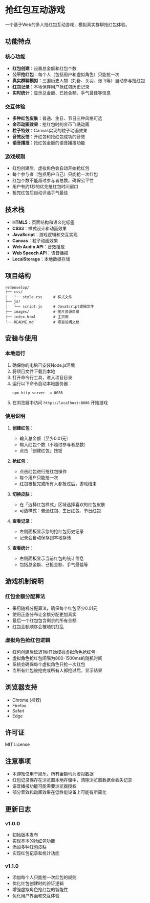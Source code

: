 # 抢红包互动游戏

一个基于Web的多人抢红包互动游戏，模拟真实群聊抢红包体验。

## 功能特点

### 核心功能
- **红包创建**：设置总金额和红包个数
- **公平抢红包**：每个人（包括用户和虚拟角色）只能抢一次
- **真实群聊模拟**：三国历史人物（刘备、关羽、张飞等）自动参与抢红包
- **红包记录**：本地保存用户抢红包历史记录
- **实时统计**：显示总金额、已抢金额、手气最佳等信息

### 交互体验
- **多种红包皮肤**：普通、生日、节日三种风格可选
- **金币动画效果**：抢红包时的金币飞溅动画
- **粒子特效**：Canvas实现的粒子动画效果
- **音效反馈**：开红包和抢红包成功的音效
- **语音播报**：抢红包金额的语音播报功能

### 游戏规则
- 红包创建后，虚拟角色会自动开始抢红包
- 每个参与者（包括用户自己）只能抢一次红包
- 红包个数不能超过参与者总数，确保公平性
- 用户有约1秒的优先抢红包时间窗口
- 抢完红包后自动评选手气最佳

## 技术栈

- **HTML5**：页面结构和语义化标签
- **CSS3**：样式设计和动画效果
- **JavaScript**：游戏逻辑和交互实现
- **Canvas**：粒子动画效果
- **Web Audio API**：音效播放
- **Web Speech API**：语音播报
- **LocalStorage**：本地数据存储

## 项目结构

```
redenvelop/
├── css/
│   └── style.css     # 样式文件
├── js/
│   └── script.js     # JavaScript逻辑文件
├── images/           # 图片资源目录
├── index.html        # 主页面
└── README.md         # 项目说明文档
```

## 安装与使用

### 本地运行
1. 确保你的电脑已安装Node.js环境
2. 将项目文件下载到本地
3. 打开命令行工具，进入项目目录
4. 运行以下命令启动本地服务器：
   ```
   npx http-server -p 8080
   ```
5. 在浏览器中访问 `http://localhost:8080` 开始游戏

### 使用说明
1. **创建红包**：
   - 输入总金额（至少0.01元）
   - 输入红包个数（不超过参与者总数）
   - 点击「创建红包」按钮

2. **抢红包**：
   - 点击红包进行抢红包操作
   - 每个用户只能抢一次
   - 红包被抢完或所有人都抢过后，游戏结束

3. **切换皮肤**：
   - 在「选择红包样式」区域选择喜欢的红包皮肤
   - 可选样式：普通红包、生日红包、节日红包

4. **查看记录**：
   - 左侧面板显示您的抢红包历史记录
   - 记录会自动保存到本地存储

5. **查看统计**：
   - 右侧面板显示当前红包的统计信息
   - 包括总金额、已抢金额、手气最佳等

## 游戏机制说明

### 红包金额分配算法
- 采用随机分配算法，确保每个红包至少0.01元
- 使用正态分布让金额分配更加真实
- 最后一个红包包含剩余的所有金额
- 红包金额顺序会被随机打乱

### 虚拟角色抢红包逻辑
- 红包创建后延迟1秒开始模拟虚拟角色抢红包
- 虚拟角色抢红包间隔为800-1500ms的随机时间
- 系统会确保每个虚拟角色只抢一次红包
- 当所有红包被抢完或所有人都抢过后，显示结果

## 浏览器支持

- Chrome (推荐)
- Firefox
- Safari
- Edge

## 许可证

MIT License

## 注意事项

- 本游戏仅用于娱乐，所有金额均为虚拟数据
- 红包记录保存在浏览器本地存储中，清除浏览器数据会丢失记录
- 语音播报功能可能需要浏览器授权
- 部分音效和动画效果在低性能设备上可能有所简化

## 更新日志

### v1.0.0
- 初始版本发布
- 实现基本的抢红包功能
- 添加多种红包皮肤
- 实现红包记录和统计功能

### v1.1.0
- 添加每个人只能抢一次红包的规则
- 优化红包创建时的验证逻辑
- 增强虚拟角色抢红包的智能性
- 优化用户界面和交互体验
